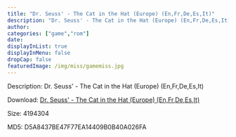 ```yaml
---
title: "Dr. Seuss' - The Cat in the Hat (Europe) (En,Fr,De,Es,It)"
description: "Dr. Seuss' - The Cat in the Hat (Europe) (En,Fr,De,Es,It)"
author: 
categories: ["game","rom"]
date: 
displayInList: true
displayInMenu: false
dropCap: false
featuredImage: /img/miss/gamemiss.jpg
---
```


Description: Dr. Seuss' - The Cat in the Hat (Europe) (En,Fr,De,Es,It)

Download: <a style="text-decoration:underline;" href="https://mega.nz/#!iLQwCYSC!j8TpCkLwEd37kN_q3ULdNFotOGjt6C8GCSq9-g66f-I" target = "_blank" rel = "nofollow" > Dr. Seuss' - The Cat in the Hat (Europe) (En,Fr,De,Es,It)</a>

Size: 4194304

MD5: D5A8437BE47F77EA14409B0B40A026FA

